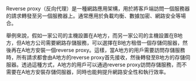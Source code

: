 Reverse proxy（反向代理）是一種網路應用架構，用於將客戶端訪問一個服務器的請求轉發至另一個服務器上。通常應用於負載均衡、數據加密、網路安全等場合。

舉例來說，假如一家公司的主機設置在A地方，而另一家公司的主機設置在B地方，但A地方公司需要網路存儲服務，可以選擇在B地方租借一個存儲伺服器，然後再在A地方安裝一個reverse proxy。這樣，當A地方的用戶需要訪問存儲服務時，所有請求都會由A地方的reverse proxy首先接收，然後轉發至B地方的存儲伺服器。透過這種方式，A地方的用戶可以通過reverse proxy訪問存儲服務，而不需要在A地方安裝存儲伺服器，同時也能夠提升網路安全性和執行效率。